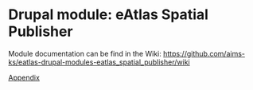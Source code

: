 # Drupal module: eAtlas Spatial Publisher

Module documentation can be find in the Wiki: https://github.com/aims-ks/eatlas-drupal-modules-eatlas_spatial_publisher/wiki

[Appendix](docs/appendix.md)

